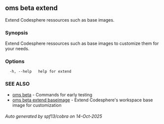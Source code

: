 ## oms beta extend

Extend Codesphere ressources such as base images.

### Synopsis

Extend Codesphere ressources such as base images to customize them for your needs.

### Options

```
  -h, --help   help for extend
```

### SEE ALSO

* [oms beta](oms_beta.md)	 - Commands for early testing
* [oms beta extend baseimage](oms_beta_extend_baseimage.md)	 - Extend Codesphere's workspace base image for customization

###### Auto generated by spf13/cobra on 14-Oct-2025
